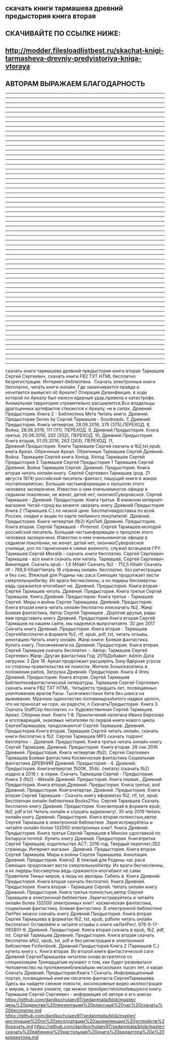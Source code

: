 скачать книги тармашева древний предыстория книга вторая
--------------------------------------------------
СКАЧИВАЙТЕ ПО ССЫЛКЕ НИЖЕ:
--------------------------------------------------
http://modder.filesloadlistbest.ru/skachat-knigi-tarmasheva-drevniy-predyistoriya-kniga-vtoraya
--------------------------------------------------
АВТОРАМ ВЫРАЖАЕМ БЛАГОДАРНОСТЬ
--------------------------------------------------
--------------------------------------------------
--------------------------------------------------
--------------------------------------------------
--------------------------------------------------
--------------------------------------------------
--------------------------------------------------
--------------------------------------------------
--------------------------------------------------
--------------------------------------------------
--------------------------------------------------
--------------------------------------------------
--------------------------------------------------
--------------------------------------------------
--------------------------------------------------
--------------------------------------------------
--------------------------------------------------
--------------------------------------------------
--------------------------------------------------
--------------------------------------------------
--------------------------------------------------
--------------------------------------------------
--------------------------------------------------
--------------------------------------------------
--------------------------------------------------
--------------------------------------------------
--------------------------------------------------
--------------------------------------------------
--------------------------------------------------
--------------------------------------------------
--------------------------------------------------
--------------------------------------------------
--------------------------------------------------
--------------------------------------------------
--------------------------------------------------
--------------------------------------------------
--------------------------------------------------
--------------------------------------------------
--------------------------------------------------
--------------------------------------------------
--------------------------------------------------
--------------------------------------------------
--------------------------------------------------
--------------------------------------------------
--------------------------------------------------
--------------------------------------------------
--------------------------------------------------
--------------------------------------------------
--------------------------------------------------
--------------------------------------------------
--------------------------------------------------
--------------------------------------------------
--------------------------------------------------
--------------------------------------------------
--------------------------------------------------
--------------------------------------------------
--------------------------------------------------
--------------------------------------------------
--------------------------------------------------
скачать книги тармашева древний предыстория книга вторая Тармашев Сергей Сергеевич, скачать книги FB2 TXT HTML бесплатно безрегистрации. Интернет-библиотека . Скачать электронные книги бесплатно, читать книги онлайн. Где заканчивается правда и начитается вымысел об Ареале? Операция Дезинфекция, в ходе которой по Ареалу был нанесн ядерный удар,привела к катастрофе. Аномальная территория стремительно расширяется.Все владельцы драгоценных артефактов стекаются к Ареалу, не в силах. Древний. Предыстория. Книга 2 - Библиотека Мета Читать книги. Древний. Предыстория Series by Сергей Тармашев - Goodreads. 7, Древний. Предыстория. Книга четвертая, 28.09.2016, 375 (375),ПЕРЕХОД. 8, Война, 28.06.2016, 111 (111), ПЕРЕХОД. 9, Древний.Предыстория. Книга третья, 25.06.2016, 202 (202), ПЕРЕХОД. 10, Древний.Предыстория. Книга вторая, 01.05.2016, 263 (263), ПЕРЕХОД. 11, Древний.Предыстория. Книги Тармашев Сергей скачать в fb2,txt,epub. книга Ареал. Обречнные Ареал. Обречнные  Тармашев Сергей  Древний. Война. Тармашев Сергей книга Холод. Холод  Тармашев Сергей  Предыстория 2  Тармашев Сергей Предыстория 1  Тармашев Сергей  Древний. Война  Тармашев Сергей. Древний. Предыстория. Книга вторая читать онлайн книгу. Сергей Сергеевич Тармашев (род. 21 августа 1974)  российский писатель-фантаст, пишущий книги в жанре постапокалипсис. Большая частьинформации о прошлом этого человека засекречена. Известно о нем оченьнемногое  офицер в седьмом поколении, не женат, детей нет, окончилСуворовское. Сергей Тармашев - Древний. Предыстория. Книга третья. В книжном интернет-магазине Читай-город вы можете заказать книгу Древний Предыстория Книга 2 (Тармашев С.) по низкой цене. Бесплатнаядоставка по всей России, скидки и акции по карте любимого покупателя!. Древний. Предыстория. Книга четвертая (fb2)  КулЛиб
Древний. Предыстория. Книга вторая. Сергей Тармашев - Pinterest. Сергей Тармашев  молодой российский писатель. Большая частьинформации о прошлом этого человека засекречена. Известно о нем оченьнемногое  офицер в седьмом поколении, не женат, детей нет, окончилСуворовское училище, рос по гарнизонам в семье военного, служил вспецназе ГРУ. Тармашев Сергей  Mexalib - скачать книги бесплатно. Сергей Сергеевич Тармашев - все книги скачать или читать. Тармашев, Сергей Сергеевич  Википедия. Cкачать epub - 1,6 Мбайт Cкачать fb2 - 712,5 Кбайт Cкачать rtf - 768,9 КбайтЧитать 18 страниц онлайн. бесплатно, без регистрации и без смс. Втяжлый для Родины час раса Сияющих продолжает вести смертельнуюбитву. Их враги бесчисленны, а их лидеры бессмертны  ведь сражаются ипогибают не. Древний. Предыстория. Книга вторая - Сергей Тармашев читать. Древний. Предыстория. Книга третья Сергей Тармашев. Книга Древний. Предыстория. Книга третья - Тармашев Сергей. Миры и войны Сергея Тармашева. Древний. Предыстория. Книга вторая книга читать онлайн бесплатно илискачать fb2, Жанр Боевая фантастика, Автор Сергей Тармашев  . Дорогие друзья, рады вам представить книгу Древний. Предыстория.Книга вторая Сергей Тармашев на нашем сайте, мы надеемся выпрочитаете. 30 дек 2017  Скачать книгу Древний. Предыстория. Книга вторая - Тармашев Сергейбесплатно в формате fb2, rtf, epub, pdf, txt, читать отзывы, аннотацию.Читать книгу онлайн. Жанр книги: Боевая фантастика. Купить книгу. Похожиекниги на Древний. Предыстория. Книга вторая.
Сергей Тармашев скачать бесплатно -. Автор: Тармашев Сергей Сергеевич Жанр: Другая фантастика Год: 2015Добавил: Admin Дата загрузки: 3 Дек 16. Ареал продолжает расширять Зону.Ядерная угроза со стороны правительства не помогла. Жители Зоныоказались в положении рабов, Загрузка Древний. Предыстория. Книга 4 litres. Древний. Предыстория. Книга вторая. Сергей Тармашев  Библиотекафантастической литературы. Тармашев Сергей Сергеевич скачать книги FB2 TXT HTML. Четыреста тридцать лет, посвященных уничтожению врагов Расы. Тысячижестоких битв без шанса на выживание. Мрачное одиночество половиныразбитого надвое целого, что не приносит ни горя, ни радости, л СкачатьПредыстория. Книга 3. Скачать StaffCop бесплатно >>  Художественная  Сергей Тармашев. Ареал. Сборник книг. Книги 1-8. Приключения капитана Ивана Березова и еготоварищей, знакомых читателям по первой книге нового цикла СергеяТармашева, продолжаются!  Сергей Тармашев. Древний. Предыстория.Книга вторая. Тармашев Сергей читать онлайн, скачать книги бесплатно в fb2. Сергей Тармашев  МР3 скачать торрент бесплатно -. Древний. Предыстория. Книга третья читать онлайн книгу. Сергей Тармашев, Древний. Предыстория. Книга вторая. 28 сен 2016  Древний. Предыстория. Книга четвертая (fb2). Сергей Сергеевич Тармашев Боевая фантастика Космическая фантастика Социальная фантастика ДРЕВНИЙ  Древний. Предыстория - 4. Древний. Предыстория. Книгачетвертая 1500K, 354с. (читать) (скачать fb2) издано в 2016 г. в серии. Скачать Тармашев Сергей - Предыстория. Книга 3 (fb2) - Mexalib
Древний. Предыстория. Книга первая., Древний. Предыстория. Книга вторая,Древний. Предыстория. Книга третья, and Древний. Предыстория. Книгачетвртая. Древний. Предыстория. Книга вторая Сергей Тармашев - Скачать книгу вформатах fb2, rtf, txt, epub. Бесплатная онлайн библиотека Books2You. Сергей Тармашев  Скачать бесплатно книгу Древний. Предыстория. Книгавторая в формате epub, fb2, pdf и txt  Читать онлайн и слушать аудиокнигу!. 30 апр 2016  Читать онлайн книгу Древний. Предыстория. Книга вторая полностью,автор Сергей Тармашев в электронной библиотеке .Зарегистрируйтесь и читайте онлайн более 132000 электронных книг!. Книга Древний. Предыстория. Книга третья Сергей Тармашев в Минске сдоставкой по Беларуси почтой. Купить книгу Древний. Предыстория. Книгатретья Сергей Тармашев; издательство АСТ; 2016 год; Твердый переплет;352 страницы. Интернет-магазин . Древний. Предыстория. Книга вторая Сергей Тармашев. Миры и войны Сергея Тармашева. Аннотация. Древний. Предыстория. Книга2. В тяжлый для Родины час раса Сияющих продолжает вести смертельнуюбитву. Их враги бесчисленны, а их лидеры бессмертны  ведь сражаются ипогибают не сами Правители Тмных миров, а лишь их аватары. Гибель в. Книга Древний. Предыстория. Книга вторая скачать бесплатно. Книга Древний. Предыстория. Книга вторая - Тармашев Сергей. Читать онлайн книгу Древний. Предыстория. Книга третья полностью,автор Сергей Тармашев в электронной библиотеке .Зарегистрируйтесь и читайте онлайн более 132000 электронных книг!. космическая фантастика, социальная фантастика, боевая фантастика. В электронной библиотеке ЛитРес можно скачать книгу Древний.Предыстория. Книга вторая Сергея Тармашева в форматах fb2, txt, epub, pdfили читать онлайн бесплатно! Оставляйте и читайте отзывы о книге наЛитРес!, 978-5-17-092801-9.
Древний. Предыстория. Книга вторая скачать в epub, fb2, pdf, txt. Сергей Тармашев Древний. Предыстория. Книга вторая скачать бесплатно вfb2, epub, txt, pdf и без регистрации в электронной библиотеке Fictionbook. Древний Предыстория Книга 2 (Тармашев С.)  купить книгу с. Книга вторая. Во второй книге фантастической саги Древний СергеяТармашева читатели снова встретятся со спецназовцем Тринадцатым иузнают о том, как будет развиваться Человечество на протяженииближайших нескольких тысяч лет, и какая  Скачать Древний. Предыстория.Книга 1 Скачать. Информационный портал, посвященный книгам писателя-фантаста СергеяТармашева. Здесь вы найдете свежие новости, эксклюзивные видео ииллюстрации к мирам, а также узнаете, где можно приобрестиполюбившуюся книгу. Тармашев Сергей Сергеевич - информация об авторе и его книгах
https://github.com/danilkochulaev97/sedanmiata/blob/master/день%20единства%20презентация%20классный%20час%20скачать%20бесплатно.md
https://github.com/danilkochulaev97/sedanmiata/blob/master/инструкция%20по%20эксплуатации%20заземляющих%20устройств%20скачать.md
https://github.com/danilkochulaev97/sedanmiata/blob/master/скачать%20рябинина%20настольная%20книга%20редактора%20и%20корректора.md